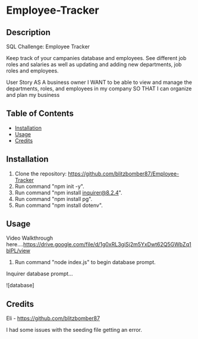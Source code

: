 # Employee-Tracker

## Description

SQL Challenge: Employee Tracker

Keep track of your campanies database and employees.  See different job roles and salaries as well as updating and adding new departments, job roles and employees.

User Story
AS A business owner
I WANT to be able to view and manage the departments, roles, and employees in my company
SO THAT I can organize and plan my business

## Table of Contents 

- [Installation](#installation)
- [Usage](#usage)
- [Credits](#credits)

## Installation

1. Clone the repository: https://github.com/blitzbomber87/Employee-Tracker
2. Run command "npm init -y".
3. Run command "npm install inquirer@8.2.4".
4. Run command "npm install pg".
5. Run command "npm install dotenv".


## Usage

Video Walkthrough here....https://drive.google.com/file/d/1g0xRL3giSj2m5YxDwt62Q5GWbZq1blPL/view

1. Run command "node index.js" to begin database prompt.

Inquirer database prompt...

![database]
## Credits
Eli - https://github.com/blitzbomber87

I had some issues with the seeding file getting an error.



